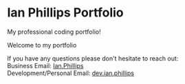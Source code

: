 # Ian Phillips  Portfolio
My professional coding portfolio!

Welcome to my portfolio

If you have any questions please don't hesitate to reach out:<br>
Business Email: [Ian.Phillips](bus.ianphillips@gmail.com) <br>
Development/Personal Email: [dev.ian.phillips](dev.phillipsian@gmail.com)
